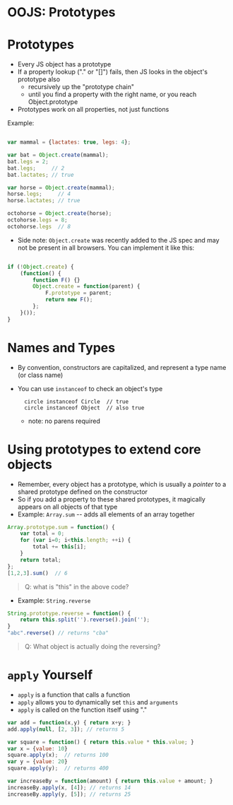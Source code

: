 # OOJS: Prototypes
  
# Prototypes

* Every JS object has a prototype
* If a property lookup ("." or "[]") fails, then JS looks in the object's prototype also
  * recursively up the "prototype chain"
  * until you find a property with the right name, or you reach Object.prototype
* Prototypes work on all properties, not just functions

Example:

```javascript

var mammal = {lactates: true, legs: 4};

var bat = Object.create(mammal);
bat.legs = 2;
bat.legs;     // 2
bat.lactates; // true

var horse = Object.create(mammal);
horse.legs;     // 4
horse.lactates; // true

octohorse = Object.create(horse);
octohorse.legs = 8;
octohorse.legs  // 8
```

* Side note: `Object.create` was recently added to the JS spec and may not be present in all browsers. You can implement it like this:

```javascript

if (!Object.create) {
    (function() {
        function F() {}
        Object.create = function(parent) {
            F.prototype = parent;
            return new F();
        };
    }());
}
```

# Names and Types

* By convention, constructors are capitalized, and represent a type name (or class name)
* You can use `instanceof` to check an object's type

        circle instanceof Circle  // true
        circle instanceof Object  // also true

  * note: no parens required



# Using prototypes to extend core objects

* Remember, every object has a prototype, which is usually a *pointer* to a shared prototype defined on the constructor
* So if you add a property to these shared prototypes, it magically appears on all objects of that type
* Example: `Array.sum` -- adds all elements of an array together

```javascript
Array.prototype.sum = function() {
    var total = 0;
    for (var i=0; i<this.length; ++i) {
        total += this[i];
    }
    return total;
};
[1,2,3].sum()  // 6
```

> Q: what is "this" in the above code?

* Example: `String.reverse`

```javascript
String.prototype.reverse = function() {
    return this.split('').reverse().join('');
}
"abc".reverse() // returns "cba"
```

> Q: What object is actually doing the reversing?
  
# `apply` Yourself

* `apply` is a function that calls a function
* `apply` allows you to dynamically set `this` and `arguments`
* `apply` is called on the function itself using "."

```javascript
var add = function(x,y) { return x+y; }
add.apply(null, [2, 3]); // returns 5

var square = function() { return this.value * this.value; }
var x = {value: 10}
square.apply(x);  // returns 100
var y = {value: 20}
square.apply(y);  // returns 400

var increaseBy = function(amount) { return this.value + amount; }
increaseBy.apply(x, [4]); // returns 14
increaseBy.apply(y, [5]); // returns 25
```